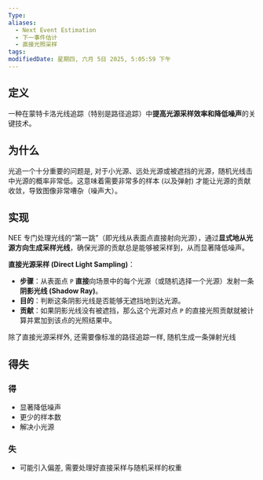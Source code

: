 ```yaml
---
Type: 
aliases:
  - Next Event Estimation
  - 下一事件估计
  - 直接光照采样
tags: 
modifiedDate: 星期四, 六月 5日 2025, 5:05:59 下午
---
```


## 定义

一种在蒙特卡洛光线追踪（特别是路径追踪）中**提高光源采样效率和降低噪声**的关键技术。

## 为什么

光追一个十分重要的问题是, 对于小光源、远处光源或被遮挡的光源，随机光线击中光源的概率非常低。这意味着需要非常多的样本 (以及弹射) 才能让光源的贡献收敛，导致图像非常嘈杂（噪声大）。

## 实现

NEE 专门处理光线的“第一跳”（即光线从表面点直接射向光源），通过**显式地从光源方向生成采样光线**，确保光源的贡献总是能够被采样到，从而显著降低噪声。

**直接光源采样 (Direct Light Sampling)**：
- **步骤**：从表面点 `P` **直接**向场景中的每个光源（或随机选择一个光源）发射一条**阴影光线 (Shadow Ray)**。
- **目的**：判断这条阴影光线是否能够无遮挡地到达光源。
- **贡献**：如果阴影光线没有被遮挡，那么这个光源对点 `P` 的直接光照贡献就被计算并累加到该点的光照结果中。

除了直接光源采样外, 还需要像标准的路径追踪一样, 随机生成一条弹射光线

## 得失

### 得

- 显著降低噪声
- 更少的样本数
- 解决小光源

### 失

- 可能引入偏差, 需要处理好直接采样与随机采样的权重
